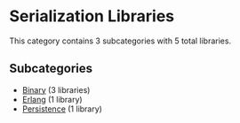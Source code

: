 # Serialization Libraries

This category contains 3 subcategories with 5 total libraries.

## Subcategories

- [Binary](Binary.md) (3 libraries)
- [Erlang](Erlang.md) (1 library)
- [Persistence](Persistence.md) (1 library)
